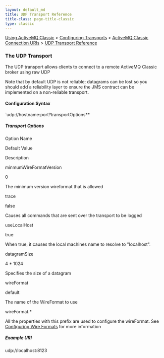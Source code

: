 ```yaml
---
layout: default_md
title: UDP Transport Reference 
title-class: page-title-classic
type: classic
---
```


[Using ActiveMQ Classic](using-activemq-classic) > [Configuring Transports](configuring-transports) > [ActiveMQ Classic Connection URIs](activemq-classic-connection-uris) > [UDP Transport Reference](udp-transport-reference)


### The UDP Transport

The UDP transport allows clients to connect to a remote ActiveMQ Classic broker using raw UDP

Note that by default UDP is not reliable; datagrams can be lost so you should add a reliability layer to ensure the JMS contract can be implemented on a non-reliable transport.

#### Configuration Syntax

`udp://hostname:port?transportOptions**

##### Transport Options

Option Name

Default Value

Description

minmumWireFormatVersion

0

The minimum version wireformat that is allowed

trace

false

Causes all commands that are sent over the transport to be logged

useLocalHost

true

When true, it causes the local machines name to resolve to "localhost".

datagramSize

4 * 1024

Specifies the size of a datagram

wireFormat

default

The name of the WireFormat to use

wireFormat.*

All the properties with this prefix are used to configure the wireFormat. See [Configuring Wire Formats](configuring-wire-formats) for more information

##### Example URI

udp://localhost:8123

